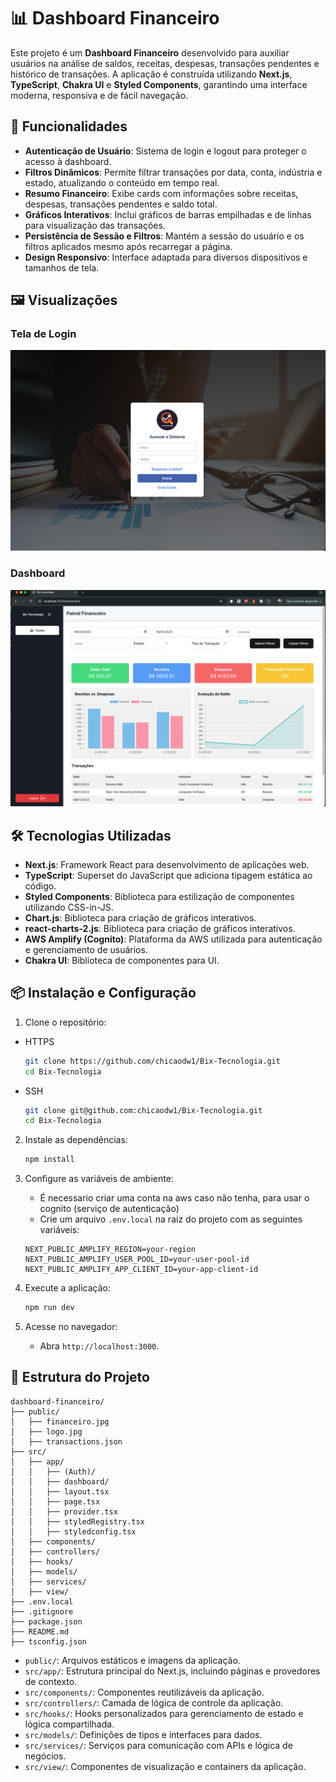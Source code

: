 # 📊 Dashboard Financeiro

Este projeto é um **Dashboard Financeiro** desenvolvido para auxiliar usuários na análise de saldos, receitas, despesas, transações pendentes e histórico de transações. A aplicação é construída utilizando **Next.js**, **TypeScript**, **Chakra UI** e **Styled Components**, garantindo uma interface moderna, responsiva e de fácil navegação.

## 🚀 Funcionalidades

- **Autenticação de Usuário**: Sistema de login e logout para proteger o acesso à dashboard.
- **Filtros Dinâmicos**: Permite filtrar transações por data, conta, indústria e estado, atualizando o conteúdo em tempo real.
- **Resumo Financeiro**: Exibe cards com informações sobre receitas, despesas, transações pendentes e saldo total.
- **Gráficos Interativos**: Inclui gráficos de barras empilhadas e de linhas para visualização das transações.
- **Persistência de Sessão e Filtros**: Mantém a sessão do usuário e os filtros aplicados mesmo após recarregar a página.
- **Design Responsivo**: Interface adaptada para diversos dispositivos e tamanhos de tela.

## 🖼️ Visualizações

### Tela de Login

![Tela de Login](public/screens/login01.png)

### Dashboard

![Dashboard](public/screens/dashboard.png)

## 🛠️ Tecnologias Utilizadas

- **Next.js**: Framework React para desenvolvimento de aplicações web.
- **TypeScript**: Superset do JavaScript que adiciona tipagem estática ao código.
- **Styled Components**: Biblioteca para estilização de componentes utilizando CSS-in-JS.
- **Chart.js**: Biblioteca para criação de gráficos interativos.
- **react-charts-2.js**: Biblioteca para criação de gráficos interativos.
- **AWS Amplify (Cognito)**: Plataforma da AWS utilizada para autenticação e gerenciamento de usuários.
- **Chakra UI**: Biblioteca de componentes para UI.

## 📦 Instalação e Configuração

1. Clone o repositório:

- HTTPS
  ```bash
  git clone https://github.com/chicaodw1/Bix-Tecnologia.git
  cd Bix-Tecnologia
  ```
- SSH
  ```bash
  git clone git@github.com:chicaodw1/Bix-Tecnologia.git
  cd Bix-Tecnologia
  ```

2. Instale as dependências:

   ```bash
   npm install
   ```

3. Configure as variáveis de ambiente:
   - É necessario criar uma conta na aws caso não tenha, para usar o cognito (serviço de autenticação)
   - Crie um arquivo `.env.local` na raiz do projeto com as seguintes variáveis:
   ```env
   NEXT_PUBLIC_AMPLIFY_REGION=your-region
   NEXT_PUBLIC_AMPLIFY_USER_POOL_ID=your-user-pool-id
   NEXT_PUBLIC_AMPLIFY_APP_CLIENT_ID=your-app-client-id
   ```
4. Execute a aplicação:
   ```bash
   npm run dev
   ```
5. Acesse no navegador:
   - Abra `http://localhost:3000`.

## 📂 Estrutura do Projeto

```plaintext
dashboard-financeiro/
├── public/
│   ├── financeiro.jpg
│   ├── logo.jpg
│   ├── transactions.json
├── src/
│   ├── app/
│   │   ├── (Auth)/
│   │   ├── dashboard/
│   │   ├── layout.tsx
│   │   ├── page.tsx
│   │   ├── provider.tsx
│   │   ├── styledRegistry.tsx
│   │   ├── styledconfig.tsx
│   ├── components/
│   ├── controllers/
│   ├── hooks/
│   ├── models/
│   ├── services/
│   ├── view/
├── .env.local
├── .gitignore
├── package.json
├── README.md
├── tsconfig.json
```

- `public/`: Arquivos estáticos e imagens da aplicação.
- `src/app/`: Estrutura principal do Next.js, incluindo páginas e provedores de contexto.
- `src/components/`: Componentes reutilizáveis da aplicação.
- `src/controllers/`: Camada de lógica de controle da aplicação.
- `src/hooks/`: Hooks personalizados para gerenciamento de estado e lógica compartilhada.
- `src/models/`: Definições de tipos e interfaces para dados.
- `src/services/`: Serviços para comunicação com APIs e lógica de negócios.
- `src/view/`: Componentes de visualização e containers da aplicação.
